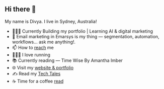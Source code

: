 ## Hi there 👋
My name is Divya. I live in Sydney, Australia!
<!--
**divyakputhussery/divyakputhussery** is a ✨ _special_ ✨ repository because its `README.md` (this file) appears on your GitHub profile.-->


- 👨🏻‍💻 Currently Building my portfolio | Learning AI & digital marketing 
- 💬 Email marketing in Emarsys is my thing — segmentation, automation, workflows… ask me anything!.  
- 📫 How to [reach](mailto:divyasharath.ai.expert@gmail.com ) me
- 🏃🏻‍♀️ I love running 
- 📚 Currently reading — Time Wise By Amantha Imber 
- 🌐 Visit my [website & portfolio](https://heyitsdivya.com)
- ✍️ Read my [Tech Tales](https://techtales.heyitsdivya.com/)
- ☕ Time for a coffee [read](https://whisperswithinme.substack.com)


